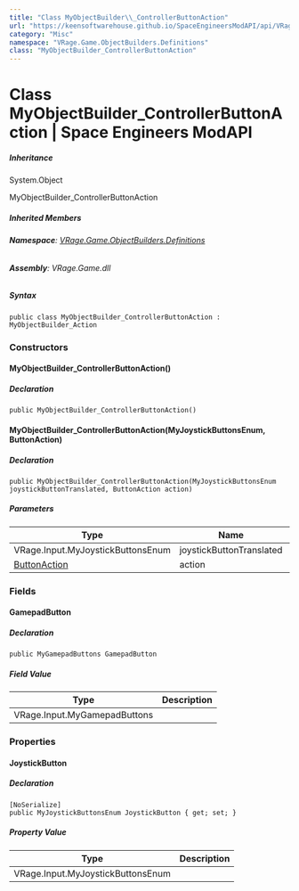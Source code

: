 ```yaml
---
title: "Class MyObjectBuilder\\_ControllerButtonAction"
url: "https://keensoftwarehouse.github.io/SpaceEngineersModAPI/api/VRage.Game.ObjectBuilders.Definitions.MyObjectBuilder_ControllerButtonAction.html"
category: "Misc"
namespace: "VRage.Game.ObjectBuilders.Definitions"
class: "MyObjectBuilder_ControllerButtonAction"
---
```


# Class MyObjectBuilder\_ControllerButtonAction | Space Engineers ModAPI

##### Inheritance

System.Object

MyObjectBuilder\_ControllerButtonAction

##### Inherited Members

###### **Namespace**: [VRage.Game.ObjectBuilders.Definitions](https://keensoftwarehouse.github.io/SpaceEngineersModAPI/api/VRage.Game.ObjectBuilders.Definitions.html)

###### **Assembly**: VRage.Game.dll

##### Syntax

```
public class MyObjectBuilder_ControllerButtonAction : MyObjectBuilder_Action
```

### Constructors

#### MyObjectBuilder\_ControllerButtonAction()

##### Declaration

```
public MyObjectBuilder_ControllerButtonAction()
```

#### MyObjectBuilder\_ControllerButtonAction(MyJoystickButtonsEnum, ButtonAction)

##### Declaration

```
public MyObjectBuilder_ControllerButtonAction(MyJoystickButtonsEnum joystickButtonTranslated, ButtonAction action)
```

##### Parameters

| Type | Name | Description |
| --- | --- | --- |
| VRage.Input.MyJoystickButtonsEnum | joystickButtonTranslated |     |
| [ButtonAction](https://keensoftwarehouse.github.io/SpaceEngineersModAPI/api/VRage.Game.ObjectBuilders.Definitions.ButtonAction.html) | action |     |

### Fields

#### GamepadButton

##### Declaration

```
public MyGamepadButtons GamepadButton
```

##### Field Value

| Type | Description |
| --- | --- |
| VRage.Input.MyGamepadButtons |     |

### Properties

#### JoystickButton

##### Declaration

```
[NoSerialize]
public MyJoystickButtonsEnum JoystickButton { get; set; }
```

##### Property Value

| Type | Description |
| --- | --- |
| VRage.Input.MyJoystickButtonsEnum |     |